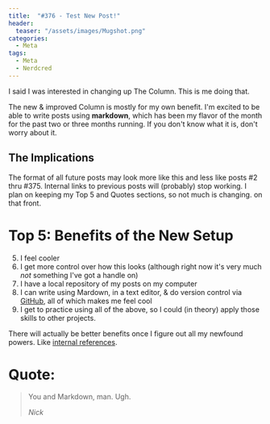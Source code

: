 ```yaml
---
title:  "#376 - Test New Post!"
header:
  teaser: "/assets/images/Mugshot.png"
categories: 
  - Meta
tags:
  - Meta
  - Nerdcred
---
```


I said I was interested in changing up The Column. This is me doing that.

The new & improved Column is mostly for my own benefit. I'm excited to be able to write posts using **markdown**, which has been my flavor of the month for the past two or three months running. If you don't know what it is, don't worry about it.

## The Implications

The format of all future posts may look more like this and less like posts #2 thru #375. Internal links to previous posts will (probably) stop working. I plan on keeping my Top 5 and Quotes sections, so not much is changing. on that front.

# Top 5: Benefits of the New Setup

5. I feel cooler
4. I get more control over how this looks (although right now it's very much *not* something I've got a handle on)
3. I have a local repository of my posts on my computer
2. I can write using Mardown, in a text editor, & do version control via [GitHub](http://www.github.com), all of which makes me feel cool
1. I get to practice using all of the above, so I could (in theory) apply those skills to other projects.

There will actually be better benefits once I figure out all my newfound powers. Like [internal references][references].

# Quote:

> You and Markdown, man. Ugh.
>
> *Nick*

[references]: http://gillespedia.com